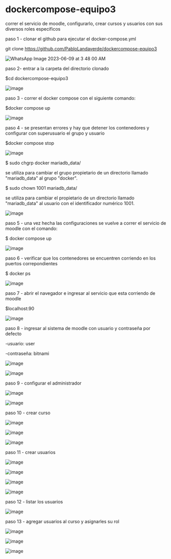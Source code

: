 # dockercompose-equipo3

correr el servicio de moodle, configurarlo, crear cursos y usuarios con sus diversos roles especificos

paso 1 - clonar el github para ejecutar el docker-compose.yml

git clone https://github.com/PabloLandaverde/dockercompose-equipo3

![WhatsApp Image 2023-06-09 at 3 48 00 AM](https://github.com/PabloLandaverde/dockercompose-equipo3/assets/115749532/d47ec6ec-7478-4085-8c8f-c0fa6a508c01)




paso 2- entrar a la carpeta del directorio clonado

$cd dockercompose-equipo3

![image](https://github.com/PabloLandaverde/dockercompose-equipo3/assets/115749532/b0fed263-b184-4029-ba01-cf8d223e616f)


paso 3 - correr el docker compose con el siguiente comando:

 $docker compose up
 
 ![image](https://github.com/PabloLandaverde/dockercompose-equipo3/assets/115749532/ec2dd929-db30-4f66-b81b-47483896b89d)


paso 4 - se presentan errores y hay que detener los contenedores y configurar con superusuario el grupo y usuario 

$docker compose stop

![image](https://github.com/PabloLandaverde/dockercompose-equipo3/assets/115749532/608fbd80-0a6b-4af6-a392-71766bcf43ec)


$ sudo chgrp docker mariadb_data/

se utiliza para cambiar el grupo propietario de un directorio llamado "mariadb_data" al grupo "docker".


$ sudo chown 1001 mariadb_data/

se utiliza para cambiar el propietario de un directorio llamado "mariadb_data" al usuario con el identificador numérico 1001.


![image](https://github.com/PabloLandaverde/dockercompose-equipo3/assets/115749532/e310b85b-74f9-4708-b2a1-914cd756aa9e)



paso 5 - una vez hecha las configuraciones se vuelve a correr el servicio de moodle con el comando:

$ docker compose up

![image](https://github.com/PabloLandaverde/dockercompose-equipo3/assets/115749532/9738f894-1229-483b-b200-cfc3ea4d1163)


paso 6 - verificar que los contenedores se encuentren corriendo en los puertos correpondientes

$ docker ps

![image](https://github.com/PabloLandaverde/dockercompose-equipo3/assets/115749532/385930dc-b3ca-4220-8e5a-c1eeb819a3d4)


paso 7 - abrir el navegador e ingresar al servicio que esta corriendo de moodle 

$localhost:90

![image](https://github.com/PabloLandaverde/dockercompose-equipo3/assets/115749532/9251bb6b-db3d-492d-9804-11a7709b6ab7)



paso 8 - ingresar al sistema de moodle con usuario y contraseña por defecto

-usuario: user

-contraseña: bitnami


![image](https://github.com/PabloLandaverde/dockercompose-equipo3/assets/115749532/43fabb02-2038-4ea0-ad37-ad7f162fa8d2)


![image](https://github.com/PabloLandaverde/dockercompose-equipo3/assets/115749532/20dd959e-6ec4-4c1b-9644-23ec923af3d2)



paso 9 - configurar el administrador 


![image](https://github.com/PabloLandaverde/dockercompose-equipo3/assets/115749532/82248fc8-5ebe-4eed-8b54-f43d2c2e49d6)



![image](https://github.com/PabloLandaverde/dockercompose-equipo3/assets/115749532/f00f15f6-704f-4e2f-af35-8088ab07cec7)




paso 10 - crear curso 

![image](https://github.com/PabloLandaverde/dockercompose-equipo3/assets/115749532/4103470c-36aa-4f67-b59a-d1de13e0985b)



![image](https://github.com/PabloLandaverde/dockercompose-equipo3/assets/115749532/9e67bc8a-d23c-46ee-80d5-e127a5dfcb02)



![image](https://github.com/PabloLandaverde/dockercompose-equipo3/assets/115749532/89cfe24f-1f79-4109-8bd3-10c448db3618)


paso 11 - crear usuarios 

![image](https://github.com/PabloLandaverde/dockercompose-equipo3/assets/115749532/631d7fb5-a77d-4b2e-bffd-8dce84741020)



![image](https://github.com/PabloLandaverde/dockercompose-equipo3/assets/115749532/c605c946-dba2-41ad-9f62-a5416f8d3bb9)



![image](https://github.com/PabloLandaverde/dockercompose-equipo3/assets/115749532/db0c449e-da41-473b-9ed2-cf39f736c7d0)



![image](https://github.com/PabloLandaverde/dockercompose-equipo3/assets/115749532/fd68b6d9-c974-496c-b200-d5c8aa1dc314)



paso 12 - listar los usuarios 


![image](https://github.com/PabloLandaverde/dockercompose-equipo3/assets/115749532/2423695f-7678-41f8-995e-a92fd5461199)


paso 13 - agregar usuarios al curso y asignarles su rol

![image](https://github.com/PabloLandaverde/dockercompose-equipo3/assets/115749532/8dae60c9-bc76-418f-a5b3-cff57246ddb8)



![image](https://github.com/PabloLandaverde/dockercompose-equipo3/assets/115749532/ffa07317-682f-412a-94df-bf230066243e)



![image](https://github.com/PabloLandaverde/dockercompose-equipo3/assets/115749532/a572c756-90ca-4099-b572-68b1702b73bc)






